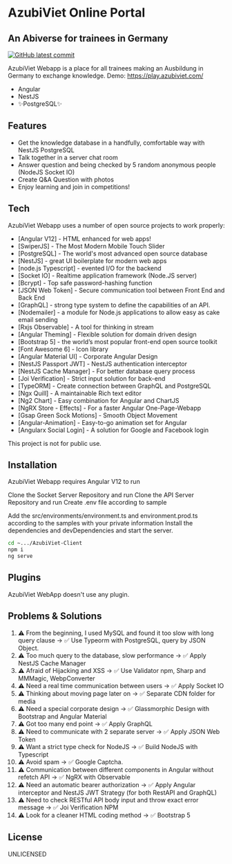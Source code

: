 # AzubiViet Online Portal
## An Abiverse for trainees in Germany

[![GitHub latest commit](https://badgen.net/github/last-commit/lehoanghuythanh96/AzubiViet-Client)](https://badgen.net/github/last-commit/lehoanghuythanh96/AzubiViet-Client)

AzubiViet Webapp is a place for all trainees making an Ausbildung in Germany to exchange knowledge. Demo: https://play.azubiviet.com/

- Angular
- NestJS
- ✨PostgreSQL✨

## Features

- Get the knowledge database in a handfully, comfortable way with NestJS PostgreSQL
- Talk together in a server chat room
- Answer question and being checked by 5 random anonymous people (NodeJS Socket IO)
- Create Q&A Question with photos
- Enjoy learning and join in competitions!

## Tech

AzubiViet Webapp uses a number of open source projects to work properly:

- [Angular V12] - HTML enhanced for web apps!
- [SwiperJS] - The Most Modern Mobile Touch Slider
- [PostgreSQL] - The world's most advanced open source database
- [NestJS] - great UI boilerplate for modern web apps
- [node.js Typescript] - evented I/O for the backend
- [Socket IO] - Realtime application framework (Node.JS server)
- [Bcrypt] - Top safe password-hashing function
- [JSON Web Token] - Secure communication tool between Front End and Back End
- [GraphQL] - strong type system to define the capabilities of an API.
- [Nodemailer] - a module for Node.js applications to allow easy as cake email sending
- [Rxjs Observable] - A tool for thinking in stream
- [Angular Theming] - Flexible solution for domain driven design
- [Bootstrap 5] - the world’s most popular front-end open source toolkit
- [Font Awesome 6] - Icon library 
- [Angular Material UI] - Corporate Angular Design
- [NestJS Passport JWT] - NestJS authentication interceptor
- [NestJS Cache Manager] - For better database query process
- [Joi Verification] - Strict input solution for back-end
- [TypeORM] - Create connection between GraphQL and PostgreSQL
- [Ngx Quill] - A maintainable Rich text editor
- [Ng2 Chart] - Easy combination for Angular and ChartJS
- [NgRX Store - Effects] - For a faster Angular One-Page-Webapp
- [Gsap Green Sock Motions] - Smooth Object Movement
- [Angular-Animation] - Easy-to-go animation set for Angular
- [Angularx Social Login] - A solution for Google and Facebook login

This project is not for public use.

## Installation

AzubiViet Webapp requires Angular V12 to run

Clone the Socket Server Repository and run
Clone the API Server Repository and run
Create .env file according to sample

Add the src/environments/environment.ts and environment.prod.ts according to the samples with your private information
Install the dependencies and devDependencies and start the server.

```sh
cd ~.../AzubiViet-Client
npm i
ng serve
```

## Plugins

AzubiViet WebApp doesn't use any plugin.

## Problems & Solutions

1. ⚠️ From the beginning, I used MySQL and found it too slow with long query clause -> ✅ Use Typeorm with PostgreSQL, query by JSON Object.
2. ⚠️ Too much query to the database, slow performance -> ✅ Apply NestJS Cache Manager
3. ⚠️ Afraid of Hijacking and XSS -> ✅ Use Validator npm, Sharp and MMMagic, WebpConverter
4. ⚠️ Need a real time communication between users -> ✅ Apply Socket IO
5. ⚠️ Thinking about moving page later on -> ✅ Separate CDN folder for media
6. ⚠️ Need a special corporate design -> ✅ Glassmorphic Design with  Bootstrap and Angular Material
8. ⚠️ Got too many end point -> ✅ Apply GraphQL
9. ⚠️ Need to communicate with 2 separate server -> ✅ Apply JSON  Web Token
10. ⚠️ Want a strict type check for NodeJS -> ✅ Build NodeJS with Typescript
11. ⚠️ Avoid spam -> ✅ Google Captcha.
12. ⚠️ Communication between different components in Angular without refetch API -> ✅ NgRX with Observable
13. ⚠️ Need an automatic bearer authorization -> ✅ Apply Angular interceptor and NestJS JWT Strategy (for both RestAPI and GraphQL)
14. ⚠️ Need to check RESTful API body input and throw exact error message -> ✅ Joi Verification NPM
15. ⚠️ Look for a cleaner HTML coding method -> ✅ Bootstrap 5

## License

UNLICENSED
